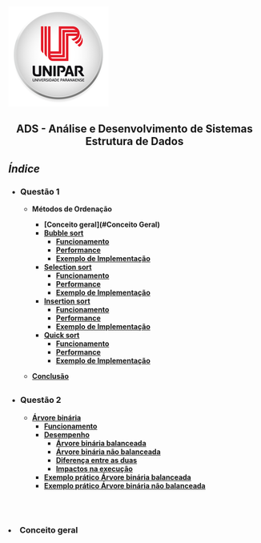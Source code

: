 ![Alt text ](/img/unipar.png "teste") 
<div align='center'><b><h2>ADS - Análise e Desenvolvimento de Sistemas
<b><br>Estrutura de Dados</h2></div>


*<h2>Índice</h2>*

 - <h3>Questão 1</h3>

    - Métodos de Ordenação
	    - [Conceito geral](#Conceito Geral)
	    - [Bubble sort](https://github.com/MatheusFuzi/EstruturadeDados2AARE/blob/master/Ordering%20Methods/Bubble%20Sort.md)
		    - [Funcionamento]()
		    - [Performance]()
		    - [Exemplo de Implementação]()
	    - [Selection sort]()
		    - [Funcionamento]()
		    - [Performance]()
		    - [Exemplo de Implementação]()
	    - [Insertion sort]()
		    - [Funcionamento]()
		    - [Performance]()
		    - [Exemplo de Implementação]()
	    - [Quick sort]()
		    - [Funcionamento]()
		    - [Performance]()
		    - [Exemplo de Implementação]()

	 - [Conclusão]()
	 ##
		 
- <h3>Questão 2</h3>

	 - [Árvore binária]()
		 - [Funcionamento]()
		 - [Desempenho ]()
			 - [Árvore binária balanceada]()
			 - [Árvore binária não balanceada]()
			 - [Diferença entre as duas]()
			 - [Impactos na execução]()
		- [Exemplo prático Árvore binária balanceada]()
		- [Exemplo prático Árvore binária não balanceada]()

<br>


 # <h3><li>Conceito geral

		  

	  

<!--stackedit_data:
eyJoaXN0b3J5IjpbMTQ4MDQ2NjMxNSwtMTQwODYyMTI1OSwxNz
UwNTM1NzAxLDExODg1MDg3NTksLTExMjgxMjY2MTUsMTQzMjM3
NTQ1OCwxNjczMTE3NDcyLC02MzUwODgwNDQsMTYxOTA4MzM4Mi
wxNDgyNTUxMTE1LDExNjgxMTY1Miw5OTkyNTg2NTUsLTMzMjQ1
NTM2M119
-->